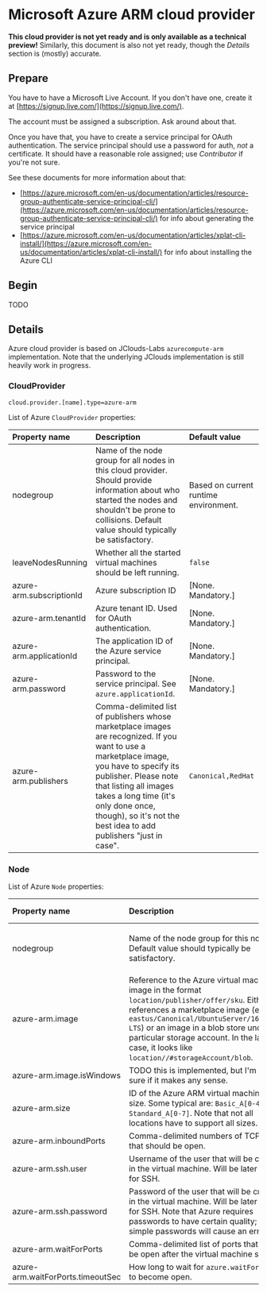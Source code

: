 # Microsoft Azure ARM cloud provider

__This cloud provider is not yet ready and is only available as a technical preview!__
Similarly, this document is also not yet ready, though the _Details_ section is (mostly) accurate.

## Prepare

You have to have a Microsoft Live Account. If you don't have one, create it
at [https://signup.live.com/](https://signup.live.com/).

The account must be assigned a subscription. Ask around about that.

Once you have that, you have to create a service principal for OAuth authentication.
The service principal should use a password for auth, _not_ a certificate.
It should have a reasonable role assigned; use _Contributor_ if you're not sure.

See these documents for more information about that:
- [https://azure.microsoft.com/en-us/documentation/articles/resource-group-authenticate-service-principal-cli/](https://azure.microsoft.com/en-us/documentation/articles/resource-group-authenticate-service-principal-cli/)
  for info about generating the service principal
- [https://azure.microsoft.com/en-us/documentation/articles/xplat-cli-install/](https://azure.microsoft.com/en-us/documentation/articles/xplat-cli-install/)
  for info about installing the Azure CLI

## Begin

TODO

## Details

Azure cloud provider is based on JClouds-Labs `azurecompute-arm` implementation.
Note that the underlying JClouds implementation is still heavily work in progress.

### CloudProvider

```
cloud.provider.[name].type=azure-arm
```

List of Azure `CloudProvider` properties:

| Property name          | Description                                                       | Default value                      |
|:-----------------------|:------------------------------------------------------------------|:-----------------------------------|
| nodegroup              | Name of the node group for all nodes in this cloud provider. Should provide information about who started the nodes and shouldn't be prone to collisions. Default value should typically be satisfactory. | Based on current runtime environment. |
| leaveNodesRunning      | Whether all the started virtual machines should be left running.  | `false`                            |
| azure-arm.subscriptionId | Azure subscription ID                                           | [None. Mandatory.]                 |
| azure-arm.tenantId     | Azure tenant ID. Used for OAuth authentication.                   | [None. Mandatory.]                 |
| azure-arm.applicationId | The application ID of the Azure service principal.               | [None. Mandatory.]                 |
| azure-arm.password     | Password to the service principal. See `azure.applicationId`.     | [None. Mandatory.]                 |
| azure-arm.publishers   | Comma-delimited list of publishers whose marketplace images are recognized. If you want to use a marketplace image, you have to specify its publisher. Please note that listing all images takes a long time (it's only done once, though), so it's not the best idea to add publishers "just in case". | `Canonical,RedHat` |

### Node

List of Azure `Node` properties:

| Property name          | Description                                                       | Default value                      |
|:-----------------------|:------------------------------------------------------------------|:-----------------------------------|
| nodegroup              | Name of the node group for this node. Default value should typically be satisfactory. | The `nodegroup` value from the cloud provider. |
| azure-arm.image        | Reference to the Azure virtual machine image in the format `location/publisher/offer/sku`. Either references a marketplace image (e.g. `eastus/Canonical/UbuntuServer/16.04.0-LTS`) or an image in a blob store under a particular storage account. In the latter case, it looks like `location//#storageAccount/blob`. | [None. Mandatory.] |
| azure-arm.image.isWindows | TODO this is implemented, but I'm not sure if it makes any sense. | `false`                         |
| azure-arm.size         | ID of the Azure ARM virtual machine size. Some typical are: `Basic_A[0-4]`, `Standard_A[0-7]`. Note that not all locations have to support all sizes. | Azure-specific default value. |
| azure-arm.inboundPorts | Comma-delimited numbers of TCP ports that should be open.         | 22                                 |
| azure-arm.ssh.user     | Username of the user that will be created in the virtual machine. Will be later used for SSH. | [None. Mandatory.] |
| azure-arm.ssh.password | Password of the user that will be created in the virtual machine. Will be later used for SSH. Note that Azure requires passwords to have certain quality; too simple passwords will cause an error. | [None. Mandatory.] |
| azure-arm.waitForPorts | Comma-delimited list of ports that must be open after the virtual machine starts. | [None. Optional.]  |
| azure-arm.waitForPorts.timeoutSec | How long to wait for `azure.waitForPorts` to become open. | 5 minutes                       |
